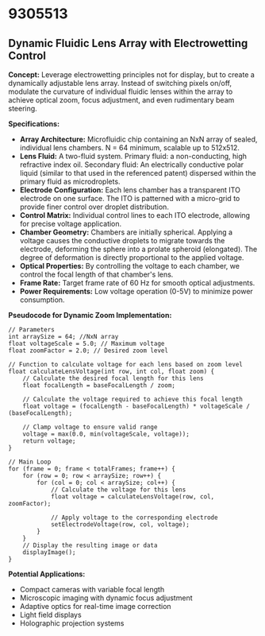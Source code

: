 # 9305513

## Dynamic Fluidic Lens Array with Electrowetting Control

**Concept:** Leverage electrowetting principles not for display, but to create a dynamically adjustable lens array. Instead of switching pixels on/off, modulate the curvature of individual fluidic lenses within the array to achieve optical zoom, focus adjustment, and even rudimentary beam steering.

**Specifications:**

*   **Array Architecture:** Microfluidic chip containing an NxN array of sealed, individual lens chambers. N = 64 minimum, scalable up to 512x512.
*   **Lens Fluid:**  A two-fluid system. Primary fluid: a non-conducting, high refractive index oil. Secondary fluid: An electrically conductive polar liquid (similar to that used in the referenced patent) dispersed within the primary fluid as microdroplets.
*   **Electrode Configuration:** Each lens chamber has a transparent ITO electrode on one surface. The ITO is patterned with a micro-grid to provide finer control over droplet distribution.
*   **Control Matrix:** Individual control lines to each ITO electrode, allowing for precise voltage application.
*   **Chamber Geometry:** Chambers are initially spherical. Applying a voltage causes the conductive droplets to migrate towards the electrode, deforming the sphere into a prolate spheroid (elongated).  The degree of deformation is directly proportional to the applied voltage.
*   **Optical Properties:** By controlling the voltage to each chamber, we control the focal length of that chamber's lens.
*   **Frame Rate:** Target frame rate of 60 Hz for smooth optical adjustments.
*   **Power Requirements:** Low voltage operation (0-5V) to minimize power consumption.

**Pseudocode for Dynamic Zoom Implementation:**

```
// Parameters
int arraySize = 64; //NxN array
float voltageScale = 5.0; // Maximum voltage
float zoomFactor = 2.0; // Desired zoom level

// Function to calculate voltage for each lens based on zoom level
float calculateLensVoltage(int row, int col, float zoom) {
    // Calculate the desired focal length for this lens
    float focalLength = baseFocalLength / zoom;

    // Calculate the voltage required to achieve this focal length
    float voltage = (focalLength - baseFocalLength) * voltageScale / (baseFocalLength);

    // Clamp voltage to ensure valid range
    voltage = max(0.0, min(voltageScale, voltage));
    return voltage;
}

// Main Loop
for (frame = 0; frame < totalFrames; frame++) {
    for (row = 0; row < arraySize; row++) {
        for (col = 0; col < arraySize; col++) {
            // Calculate the voltage for this lens
            float voltage = calculateLensVoltage(row, col, zoomFactor);

            // Apply voltage to the corresponding electrode
            setElectrodeVoltage(row, col, voltage);
        }
    }
    // Display the resulting image or data
    displayImage();
}

```

**Potential Applications:**

*   Compact cameras with variable focal length
*   Microscopic imaging with dynamic focus adjustment
*   Adaptive optics for real-time image correction
*   Light field displays
*   Holographic projection systems